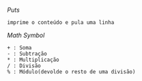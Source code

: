 *Puts*
	
	imprime o conteúdo e pula uma linha 

*Math Symbol*
	
	+ : Soma
	- : Subtração
	* : Multiplicação
	/ : Divisão
	% : Módulo(devolde o resto de uma divisão)

